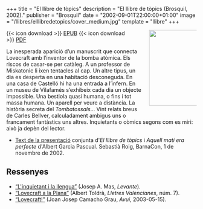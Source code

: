 +++
title = "El llibre de tòpics"
description = "El llibre de tòpics (Brosquil, 2002)."
publisher = "Brosquil"
date = "2002-09-01T22:00:00+01:00"
image = "/llibres/elllibredetopics/cover_medium.jpg"
template = "llibre"
+++

<img src="/llibres/elllibredetopics/cover_small.jpg" style="max-width: 25%; width: 200px; height: auto; float: right; margin: 0 0 20px 20px;" />

{{< icon download >}} <span class="small">[EPUB](/files/elllibredetopics.epub)</span>
{{< icon download >}} <span class="small">[PDF](/files/elllibredetopics.pdf)</span>

La inesperada aparició d’un manuscrit que connecta Lovecraft amb l’inventor de la bomba atòmica. Els riscos de casar-se per catàleg. A un professor de Miskatonic li ixen tentacles al cap. Un altre tipus, un dia es desperta en una habitació desconeguda. En una casa de Castelló hi ha una entrada a l’infern. En un museu de Vilafamés s’exhibeix cada dia un objecte impossible. Una bestiola quasi humana, o fins i tot massa humana. Un aparell per veure a distància. La història secreta del *Tombatossals*… Vint relats breus de Carles Bellver, calculadament ambigus uns o francament fantàstics uns altres. Inquietants o còmics segons com es miri: això ja depèn del lector.

- [Text de la presentació](barnacon) conjunta d'*El llibre de tòpics* i *Aquell matí era perfecte* d'Albert Garcia Pascual. Sebastià Roig, BarnaCon, 1 de novembre de 2002.

## Ressenyes

- [“L'inquietant i la llengua”](mas-emv) (Josep A. Mas, *Levante*).
- [“Lovecraft a la Plana”](toldra-lletres) (Albert Toldrà, *Lletres Valencianes*, núm. 7).
- [“Lovecraft!”](camacho-avui) (Joan Josep Camacho Grau, *Avui*, 2003-05-15).